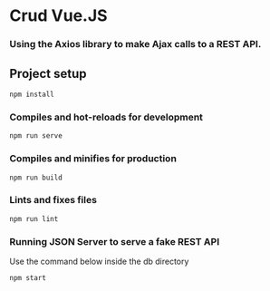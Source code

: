 # Crud Vue.JS

### Using the Axios library to make Ajax calls to a REST API. 

## Project setup
```
npm install
```

### Compiles and hot-reloads for development
```
npm run serve
```

### Compiles and minifies for production
```
npm run build
```

### Lints and fixes files
```
npm run lint
```

### Running JSON Server to serve a fake REST API
Use the command below inside the db directory
```
npm start
```

